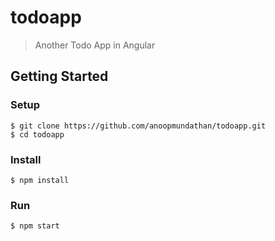 # todoapp
> Another Todo App in Angular

## Getting Started
### Setup
```
$ git clone https://github.com/anoopmundathan/todoapp.git
$ cd todoapp
```
### Install
```
$ npm install
```
### Run
```
$ npm start
```
